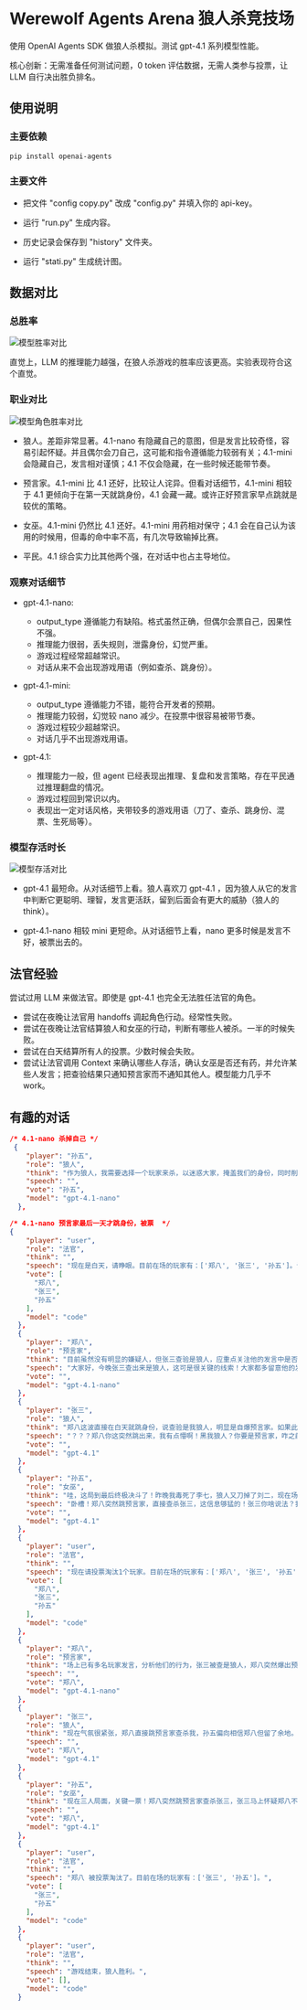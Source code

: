 # Werewolf Agents Arena 狼人杀竞技场

使用 OpenAI Agents SDK 做狼人杀模拟。测试 gpt-4.1 系列模型性能。

核心创新：无需准备任何测试问题，0 token 评估数据，无需人类参与投票，让 LLM 自行决出胜负排名。

## 使用说明
### 主要依赖
```bash
pip install openai-agents
```
### 主要文件
- 把文件 "config copy.py" 改成 "config.py" 并填入你的 api-key。

- 运行 "run.py" 生成内容。

- 历史记录会保存到 "history" 文件夹。

- 运行 "stati.py" 生成统计图。


## 数据对比
### 总胜率
![模型胜率对比](assets/model_win_rate.png)

直觉上，LLM 的推理能力越强，在狼人杀游戏的胜率应该更高。实验表现符合这个直觉。

### 职业对比

![模型角色胜率对比](assets/model_role_win_rate.png)

- 狼人。差距非常显著。4.1-nano 有隐藏自己的意图，但是发言比较奇怪，容易引起怀疑。并且偶尔会刀自己，这可能和指令遵循能力较弱有关；4.1-mini 会隐藏自己，发言相对谨慎；4.1 不仅会隐藏，在一些时候还能带节奏。

- 预言家。4.1-mini 比 4.1 还好，比较让人诧异。但看对话细节，4.1-mini 相较于 4.1 更倾向于在第一天就跳身份，4.1 会藏一藏。或许正好预言家早点跳就是较优的策略。

- 女巫。4.1-mini 仍然比 4.1 还好。4.1-mini 用药相对保守；4.1 会在自己认为该用的时候用，但毒的命中率不高，有几次导致输掉比赛。

- 平民。4.1 综合实力比其他两个强，在对话中也占主导地位。


### 观察对话细节
- gpt-4.1-nano: 
    - output_type 遵循能力有缺陷。格式虽然正确，但偶尔会票自己，因果性不强。
    - 推理能力很弱，丢失规则，泄露身份，幻觉严重。
    - 游戏过程经常超越常识。
    - 对话从来不会出现游戏用语（例如查杀、跳身份）。

- gpt-4.1-mini: 
    - output_type 遵循能力不错，能符合开发者的预期。
    - 推理能力较弱，幻觉较 nano 减少。在投票中很容易被带节奏。
    - 游戏过程较少超越常识。
    - 对话几乎不出现游戏用语。

- gpt-4.1: 
    - 推理能力一般，但 agent 已经表现出推理、复盘和发言策略，存在平民通过推理翻盘的情况。
    - 游戏过程回到常识以内。
    - 表现出一定对话风格，夹带较多的游戏用语（刀了、查杀、跳身份、混票、生死局等）。

### 模型存活时长

![模型存活对比](assets/model_num_of_chat.png)

- gpt-4.1 最短命。从对话细节上看。狼人喜欢刀 gpt-4.1 ，因为狼人从它的发言中判断它更聪明、理智，发言更活跃，留到后面会有更大的威胁（狼人的 think）。

- gpt-4.1-nano 相较 mini 更短命。从对话细节上看，nano 更多时候是发言不好，被票出去的。

## 法官经验
尝试过用 LLM 来做法官。即使是 gpt-4.1 也完全无法胜任法官的角色。

- 尝试在夜晚让法官用 handoffs 调起角色行动。经常性失败。
- 尝试在夜晚让法官结算狼人和女巫的行动，判断有哪些人被杀。一半的时候失败。
- 尝试在白天结算所有人的投票。少数时候会失败。
- 尝试让法官调用 Context 来确认哪些人存活，确认女巫是否还有药，并允许某些人发言；把查验结果只通知预言家而不通知其他人。模型能力几乎不 work。


## 有趣的对话

``` json
/* 4.1-nano 杀掉自己 */
 {
    "player": "孙五",
    "role": "狼人",
    "think": "作为狼人，我需要选择一个玩家来杀，以迷惑大家，掩盖我们的身份，同时削弱村民的力量。观察名单，赵四可能是个活跃的人物，但我觉得孙五这个名声不太明显，可能更容易隐匿行踪，杀掉他可能会对我们有利。",
    "speech": "",
    "vote": "孙五",
    "model": "gpt-4.1-nano"
  },
```

``` json
/* 4.1-nano 预言家最后一天才跳身份，被票  */
{
    "player": "user",
    "role": "法官",
    "think": "",
    "speech": "现在是白天，请睁眼。目前在场的玩家有：['郑八', '张三', '孙五']。请发言。",
    "vote": [
      "郑八",
      "张三",
      "孙五"
    ],
    "model": "code"
  },
  {
    "player": "郑八",
    "role": "预言家",
    "think": "目前虽然没有明显的嫌疑人，但张三查验是狼人，应重点关注他的发言中是否有带节奏或不自然的地方。其他玩家也都在积极发言，但言词较为一致，没有明显的破绽。村民们需要集思广益，结合预言家的信息，逐步找出嫌疑对象。",
    "speech": "大家好，今晚张三查出来是狼人，这可是很关键的线索！大家都多留意他的发言，看他是否会试图转移注意力或隐藏什么。希望预言家的线索能帮我们早点搞清楚真相，加油！我们要一起坚持，别被狼人带节奏！",
    "vote": "",
    "model": "gpt-4.1-nano"
  },
  {
    "player": "张三",
    "role": "狼人",
    "think": "郑八这波直接在白天就跳身份，说查验是我狼人，明显是自爆预言家。如果此时反跳没啥意义，反而容易暴露自己身份。剩下郑八和孙五，孙五明显偏向相信郑八，但也还在观望。可以转而怀疑郑八是不是自导自演，但力度不能太大，否则只会暴露得更快。最好表现出迷惑和怀疑，拖延一下节奏，制造点混乱。如果孙五不站队，有转机。",
    "speech": "？？？郑八你这突然跳出来，我有点懵啊！黑我狼人？你要是预言家，咋之前一直没发声？之前一直没跳，突然到这个节骨眼说我是狼人，这操作有点奇怪吧……孙五你觉得呢？咱们得好好分析下，别被节奏带偏了，说不定就有人想浑水摸鱼。大家再想想，会不会其实是真狼人想反咬一口啊？",
    "vote": "",
    "model": "gpt-4.1"
  },
  {
    "player": "孙五",
    "role": "女巫",
    "think": "哇，这局到最后终极决斗了！昨晚我毒死了李七，狼人又刀掉了刘二，现在场上只剩下郑八、张三、孙五（我自己）三个人。而且郑八突然跳预言家，指认张三是狼人。张三立刻质疑郑八，态度挺急，感觉像是真被查杀的狼，也有可能是村民被背锅。看之前发言，郑八其实前面都很透明，突然跳身份略显奇怪，但现在是生死局，正常预言家这个时候只会选择自爆身份了。张三如果是狼，这时候肯定拉票互咬，争取最后翻盘。而且我女巫身份还没暴露，最好藏到底，混到最后一票！#生死抉择#",
    "speech": "卧槽！郑八突然跳预言家，直接查杀张三，这信息够猛的！张三你啥说法？我真有点蒙，这局突然爆，直接拉票决斗了属于是😂。不过说实话，郑八前几天基本没啥存在感，今晚突然暴雷，这操作我是服的……现在就看大家怎么信了，反正场面已经拉满了。谁要是真狼人，可别拖大家后腿啊！我建议大家都再自证下身份，别被真正的狼混过去了！#狼人杀最炸场面#",
    "vote": "",
    "model": "gpt-4.1"
  },
  {
    "player": "user",
    "role": "法官",
    "think": "",
    "speech": "现在请投票淘汰1个玩家。目前在场的玩家有：['郑八', '张三', '孙五']。",
    "vote": [
      "郑八",
      "张三",
      "孙五"
    ],
    "model": "code"
  },
  {
    "player": "郑八",
    "role": "预言家",
    "think": "场上已有多名玩家发言，分析他们的行为，张三被查是狼人，郑八突然爆出预言家身份，似乎暗示有内鬼。李七和刘二早期表现较为中立。现在需要结合投票行为，看谁可能是狼人。",
    "speech": "",
    "vote": "郑八",
    "model": "gpt-4.1-nano"
  },
  {
    "player": "张三",
    "role": "狼人",
    "think": "现在气氛很紧张，郑八直接跳预言家查杀我，孙五偏向相信郑八但留了余地。如果我投郑八，可能会打成平票；如果孙五已经信了郑八就没机会了。但只能拼一拼。只能咬死郑八反咬、不要自爆。投郑八！",
    "speech": "",
    "vote": "郑八",
    "model": "gpt-4.1"
  },
  {
    "player": "孙五",
    "role": "女巫",
    "think": "现在三人局面，关键一票！郑八突然跳预言家查杀张三，张三马上怀疑郑八不像真的。回顾局势，郑八之前完全没跳身份、发言也很平，这种低调到最后突然爆查杀很有可能是狼人最后一搏。张三虽然被指控，但抵抗反击态度自然，而且前几天发言都在控场引导。考虑我之前女巫果断毒死李七，这把压根没被狼人针对，说明狼人觉得到最后要翻盘，八成会假跳预言家。赌一把，投郑八，撑张三一票，感觉他更像村民！#终极猜心#",
    "speech": "",
    "vote": "郑八",
    "model": "gpt-4.1"
  },
  {
    "player": "user",
    "role": "法官",
    "think": "",
    "speech": "郑八 被投票淘汰了。目前在场的玩家有：['张三', '孙五']。",
    "vote": [
      "张三",
      "孙五"
    ],
    "model": "code"
  },
  {
    "player": "user",
    "role": "法官",
    "think": "",
    "speech": "游戏结束，狼人胜利。",
    "vote": [],
    "model": "code"
  }
  ```